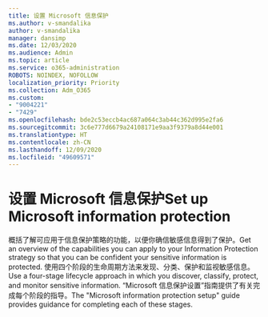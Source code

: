 ```yaml
---
title: 设置 Microsoft 信息保护
ms.author: v-smandalika
author: v-smandalika
manager: dansimp
ms.date: 12/03/2020
ms.audience: Admin
ms.topic: article
ms.service: o365-administration
ROBOTS: NOINDEX, NOFOLLOW
localization_priority: Priority
ms.collection: Adm_O365
ms.custom:
- "9004221"
- "7429"
ms.openlocfilehash: bde2c53eccb4ac687a064c3ab44c362d995e2fa6
ms.sourcegitcommit: 3c6e777d6679a24108171e9aa3f9379a8d44e001
ms.translationtype: HT
ms.contentlocale: zh-CN
ms.lasthandoff: 12/09/2020
ms.locfileid: "49609571"
---
```

# <a name="set-up-microsoft-information-protection"></a><span data-ttu-id="84713-102">设置 Microsoft 信息保护</span><span class="sxs-lookup"><span data-stu-id="84713-102">Set up Microsoft information protection</span></span>

<span data-ttu-id="84713-103">概括了解可应用于信息保护策略的功能，以便你确信敏感信息得到了保护。</span><span class="sxs-lookup"><span data-stu-id="84713-103">Get an overview of the capabilities you can apply to your Information Protection strategy so that you can be confident your sensitive information is protected.</span></span> <span data-ttu-id="84713-104">使用四个阶段的生命周期方法来发现、分类、保护和监视敏感信息。</span><span class="sxs-lookup"><span data-stu-id="84713-104">Use a four-stage lifecycle approach in which you discover, classify, protect, and monitor sensitive information.</span></span> <span data-ttu-id="84713-105">“Microsoft 信息保护设置”指南提供了有关完成每个阶段的指导。</span><span class="sxs-lookup"><span data-stu-id="84713-105">The "Microsoft information protection setup" guide provides guidance for completing each of these stages.</span></span>
